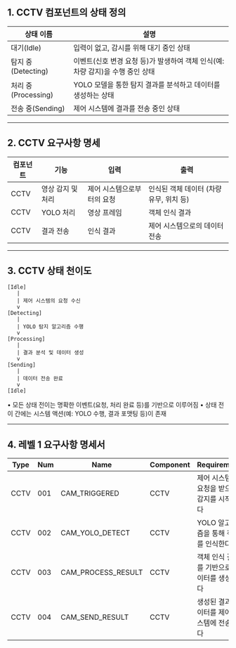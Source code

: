 ## 1. CCTV 컴포넌트의 상태 정의

| **상태 이름**        | **설명**                                          |
| ---------------- | ----------------------------------------------- |
| 대기(Idle)         | 입력이 없고, 감시를 위해 대기 중인 상태                         |
| 탐지 중(Detecting)  | 이벤트(신호 변경 요청 등)가 발생하여 객체 인식(예: 차량 감지)을 수행 중인 상태 |
| 처리 중(Processing) | YOLO 모델을 통한 탐지 결과를 분석하고 데이터를 생성하는 상태            |
| 전송 중(Sending)    | 제어 시스템에 결과를 전송 중인 상태                            |

---
## 2. CCTV 요구사항 명세

| **컴포넌트** | **기능**     | **입력**         | **출력**                   |
| -------- | ---------- | -------------- | ------------------------ |
| CCTV     | 영상 감지 및 처리 | 제어 시스템으로부터의 요청 | 인식된 객체 데이터 (차량 유무, 위치 등) |
| CCTV     | YOLO 처리    | 영상 프레임         | 객체 인식 결과                 |
| CCTV     | 결과 전송      | 인식 결과          | 제어 시스템으로의 데이터 전송         |

---
## 3. CCTV 상태 천이도

```
[Idle]
   |
   | 제어 시스템의 요청 수신
   v
[Detecting]
   |
   | YOLO 탐지 알고리즘 수행
   v
[Processing]
   |
   | 결과 분석 및 데이터 생성
   v
[Sending]
   |
   | 데이터 전송 완료
   v
[Idle]
```
• 모든 상태 전이는 명확한 이벤트(요청, 처리 완료 등)를 기반으로 이루어짐
• 상태 전이 간에는 시스템 액션(예: YOLO 수행, 결과 포맷팅 등)이 존재

---
## 4. 레벨 1 요구사항 명세서

|**Type**|**Num**|**Name**|**Component**|**Requirement**|**Precondition**|**…**|
|---|---|---|---|---|---|---|
|CCTV|001|CAM_TRIGGERED|CCTV|제어 시스템의 요청을 받으면 감지를 시작한다|제어 시스템으로부터 감지 요청 수신||
|CCTV|002|CAM_YOLO_DETECT|CCTV|YOLO 알고리즘을 통해 객체를 인식한다|감지 요청이 수행된 상태||
|CCTV|003|CAM_PROCESS_RESULT|CCTV|객체 인식 결과를 기반으로 데이터를 생성한다|YOLO 탐지 결과 존재||
|CCTV|004|CAM_SEND_RESULT|CCTV|생성된 결과 데이터를 제어 시스템에 전송한다|결과 데이터가 준비된 상태||
